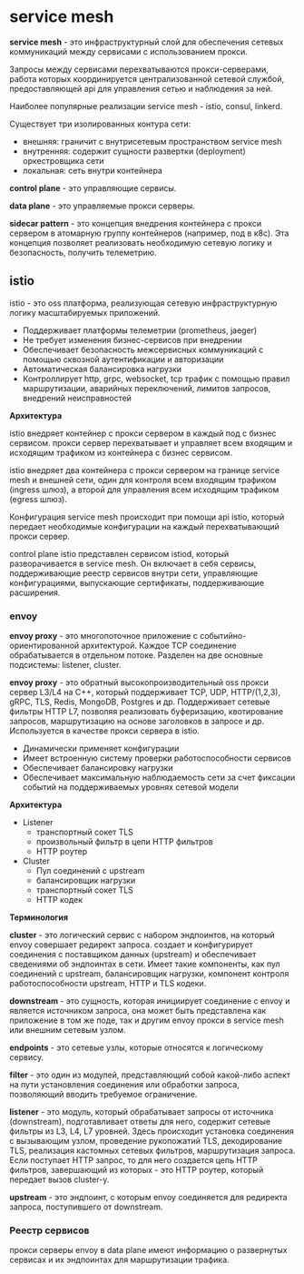 # service mesh

**service mesh** - это инфраструктурный слой для обеспечения сетевых коммуникаций между сервисами с использованием прокси.

Запросы между сервисами перехватываются прокси-серверами, работа которых координируется централизованной сетевой службой, предоставляющей api для управления сетью и наблюдения за ней.

Наиболее популярные реализации service mesh - istio, consul, linkerd.

Существует три изолированных контура сети:

- внешняя: граничит с внутрисетевым пространством service mesh
- внутренняя: содержит сущности развертки (deployment) оркестровщика сети
- локальная: сеть внутри контейнера

**control plane** - это управляющие сервисы.

**data plane** - это управляемые прокси серверы.

**sidecar pattern** - это концепция внедрения контейнера с прокси сервером в атомарную группу контейнеров (например, под в к8с). Эта концепция позволяет реализовать необходимую сетевую логику и безопасность, получить телеметрию.

## istio

istio - это oss платформа, реализующая сетевую инфраструктурную логику масштабируемых приложений.

- Поддерживает платформы телеметрии (prometheus, jaeger)
- Не требует изменения бизнес-сервисов при внедрении
- Обеспечивает безопасность межсервисных коммуникаций с помощью сквозной аутентификации и авторизации
- Автоматическая балансировка нагрузки
- Контроллирует http, grpc, websocket, tcp трафик с помощью правил маршрутизации, аварийных переключений, лимитов запросов, внедрений неисправностей

**Архитектура**

istio внедряет контейнер с прокси сервером в каждый под с бизнес сервисом. прокси сервер перехватывает и управляет всем входящим и исходящим трафиком из контейнера с бизнес сервисом.

istio внедряет два контейнера с прокси сервером на границе service mesh и внешней сети, один для контроля всем входящим трафиком (ingress шлюз), а второй для управления всем исходящим трафиком (egress шлюз).

Конфигурация service mesh происходит при помощи api istio, который передает необходимые конфигурации на каждый перехватывающий прокси сервер.

control plane istio представлен сервисом istiod, который разворачивается в service mesh. Он включает в себя сервисы, поддерживающие реестр сервисов внутри сети, управляющие конфигурациями, выпускающие сертификаты, поддерживающие расширения.

### envoy

**envoy proxy** - это многопоточное приложение с событийно-ориентированной архитектурой. Каждое TCP соединение обрабатывается в отдельном потоке. Разделен на две основные подсистемы: listener, cluster.

**envoy proxy** - это обратный высокопроизводительный oss прокси сервер L3/L4 на C++, который поддерживает TCP, UDP, HTTP/(1,2,3), gRPC, TLS, Redis, MongoDB, Postgres и др. Поддерживает сетевые фильтры HTTP L7, позволяя реализовать буферизацию, квотирование запросов, маршрутизацию на основе заголовков в запросе и др. Используется в качестве прокси сервера в istio.

- Динамически применяет конфигурации
- Имеет встроенную систему проверки работоспособности сервисов
- Обеспечивает балансировку нагрузки
- Обеспечивает максимальную наблюдаемость сети за счет фиксации событий на поддерживаемых уровнях сетевой модели

**Архитектура**

- Listener
	- транспортный сокет TLS
	- произвольный фильтр в цепи HTTP фильтров
	- HTTP роутер
- Cluster
	- Пул соединений с upstream
	- балансировщик нагрузки
	- транспортный сокет TLS
	- HTTP кодек

**Терминология**

**cluster** - это логический сервис с набором эндпоинтов, на который envoy совершает редирект запроса. создает и конфигурирует соединения с поставщиком данных (upstream) и обеспечивает сведениями об эндпоинтах в сети. Имеет такие компоненты, как пул соединений с upstream, балансировщик нагрузки, компонент контроля работоспособности upstream, HTTP и TLS кодеки.

**downstream** - это сущность, которая инициирует соединение с envoy и является источником запроса, она может быть представлена как приложение в том же поде, так и другим envoy прокси в service mesh или внешним сетевым узлом.

**endpoints** - это сетевые узлы, которые относятся к логическому сервису.

**filter** - это один из модулей, представляющий собой какой-либо аспект на пути установления соединения или обработки запроса, позволяющий вводить требуемое ограничение.

**listener** - это модуль, который обрабатывает запросы от источника (downstream), подготавливает ответы для него, содержит сетевые фильтры из L3, L4, L7 уровней. Здесь происходит установка соединения с вызывающим узлом, проведение рукопожатий TLS, декодирование TLS, реализация кастомных сетевых фильтров, маршрутизация запроса. Если поступает HTTP запрос, то для него создается цепь HTTP фильтров, завершающий из которых - это HTTP роутер, который передает вызов cluster-у.

**upstream** - это эндпоинт, с которым envoy соединяется для редиректа запроса, поступившего от downstream.

### Реестр сервисов

прокси серверы envoy в data plane имеют информацию о развернутых сервисах и их эндпоинтах для маршрутизации трафика.